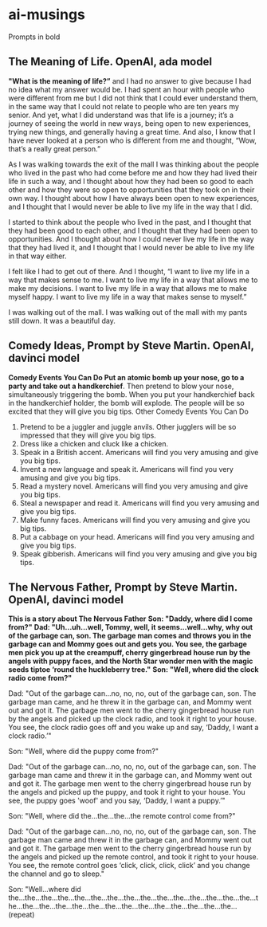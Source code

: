 # ai-musings

Prompts in bold

## The Meaning of Life. OpenAI, ada model

**"What is the meaning of life?”** and I had no answer to give because I had no idea what my answer would be. I had spent an hour with people who were different from me but I did not think that I could ever understand them, in the same way that I could not relate to people who are ten years my senior. And yet, what I did understand was that life is a journey; it’s a journey of seeing the world in new ways, being open to new experiences, trying new things, and generally having a great time. And also, I know that I have never looked at a person who is different from me and thought, “Wow, that’s a really great person.”

As I was walking towards the exit of the mall I was thinking about the people who lived in the past who had come before me and how they had lived their life in such a way, and I thought about how they had been so good to each other and how they were so open to opportunities that they took on in their own way. I thought about how I have always been open to new experiences, and I thought that I would never be able to live my life in the way that I did.

I started to think about the people who lived in the past, and I thought that they had been good to each other, and I thought that they had been open to opportunities. And I thought about how I could never live my life in the way that they had lived it, and I thought that I would never be able to live my life in that way either.

I felt like I had to get out of there. And I thought, “I want to live my life in a way that makes sense to me. I want to live my life in a way that allows me to make my decisions. I want to live my life in a way that allows me to make myself happy. I want to live my life in a way that makes sense to myself.”

I was walking out of the mall. I was walking out of the mall with my pants still down. It was a beautiful day.

## Comedy Ideas, Prompt by Steve Martin. OpenAI, davinci model

**Comedy Events You Can Do
Put an atomic bomb up your nose, go to a party and take out a handkerchief**. Then pretend to blow your nose, simultaneously triggering the bomb. When you put your handkerchief back in the handkerchief holder, the bomb will explode. The people will be so excited that they will give you big tips.
Other Comedy Events You Can Do
1. Pretend to be a juggler and juggle anvils. Other jugglers will be so impressed that they will give you big tips.
2. Dress like a chicken and cluck like a chicken.
3. Speak in a British accent. Americans will find you very amusing and give you big tips.
4. Invent a new language and speak it. Americans will find you very amusing and give you big tips.
5. Read a mystery novel. Americans will find you very amusing and give you big tips.
6. Steal a newspaper and read it. Americans will find you very amusing and give you big tips.
7. Make funny faces. Americans will find you very amusing and give you big tips.
8. Put a cabbage on your head. Americans will find you very amusing and give you big tips.
9. Speak gibberish. Americans will find you very amusing and give you big tips.

## The Nervous Father, Prompt by Steve Martin. OpenAI, davinci model

**This is a story about The Nervous Father**
**Son: "Daddy, where did I come from?"**
**Dad: "Uh...uh...well, Tommy, well, it seems...well...why, why out of the garbage can, son. The garbage man comes and throws you in the garbage can and Mommy goes out and gets you. You see, the garbage men pick you up at the creampuff, cherry gingerbread house run by the angels with puppy faces, and the North Star wonder men with the magic seeds tiptoe ‘round the huckleberry tree."**
**Son: "Well, where did the clock radio come from?"**

Dad: "Out of the garbage can...no, no, no, out of the garbage can, son. The garbage man came, and he threw it in the garbage can, and Mommy went out and got it. The garbage men went to the cherry gingerbread house run by the angels and picked up the clock radio, and took it right to your house. You see, the clock radio goes off and you wake up and say, ‘Daddy, I want a clock radio.’"

Son: "Well, where did the puppy come from?"

Dad: "Out of the garbage can...no, no, no, out of the garbage can, son. The garbage man came and threw it in the garbage can, and Mommy went out and got it. The garbage men went to the cherry gingerbread house run by the angels and picked up the puppy, and took it right to your house. You see, the puppy goes 'woof' and you say, ‘Daddy, I want a puppy.’"

Son: "Well, where did the...the...the...the remote control come from?"

Dad: "Out of the garbage can...no, no, no, out of the garbage can, son. The garbage man came and threw it in the garbage can, and Mommy went out and got it. The garbage men went to the cherry gingerbread house run by the angels and picked up the remote control, and took it right to your house. You see, the remote control goes ‘click, click, click, click’ and you change the channel and go to sleep."

Son: "Well...where did the...the...the...the...the...the...the...the...the...the...the...the...the...the...the...the...the...the...the...the...the...the...the...the...the...the...the...the...the... (repeat)
